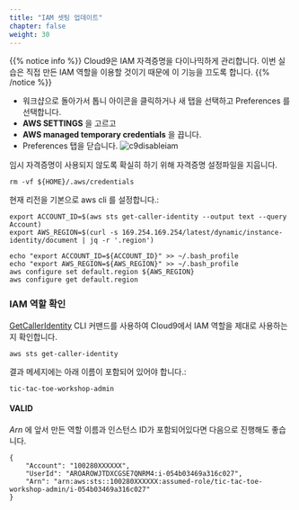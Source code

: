```yaml
---
title: "IAM 셋팅 업데이트"
chapter: false
weight: 30
---
```


{{% notice info %}}
Cloud9은 IAM 자격증명을 다이나믹하게 관리합니다. 이번 실습은 직접 만든 IAM 역할을 이용할 것이기 때문에 이 기능을 끄도록 합니다.
{{% /notice %}}

- 워크샵으로 돌아가서 톱니 아이콘을 클릭하거나 새 탭을 선택하고 Preferences 를 선택합니다.
- **AWS SETTINGS** 을 고르고
- **AWS managed temporary credentials** 을 끕니다.
- Preferences 탭을 닫습니다.
![c9disableiam](/images/c9disableiam.png)

임시 자격증명이 사용되지 않도록 확실히 하기 위해 자격증명 설정파일을 지웁니다.
```
rm -vf ${HOME}/.aws/credentials
```

현재 리전을 기본으로 aws cli 를 설정합니다.:
```
export ACCOUNT_ID=$(aws sts get-caller-identity --output text --query Account)
export AWS_REGION=$(curl -s 169.254.169.254/latest/dynamic/instance-identity/document | jq -r '.region')

echo "export ACCOUNT_ID=${ACCOUNT_ID}" >> ~/.bash_profile
echo "export AWS_REGION=${AWS_REGION}" >> ~/.bash_profile
aws configure set default.region ${AWS_REGION}
aws configure get default.region
```

### IAM 역할 확인

[GetCallerIdentity](https://docs.aws.amazon.com/cli/latest/reference/sts/get-caller-identity.html) CLI 커맨드를 사용하여 Cloud9에서 IAM 역할을 제대로 사용하는지 확인합니다.
```
aws sts get-caller-identity

```

<!--
First, get the IAM role name from the AWS CLI.
```bash
INSTANCE_PROFILE_NAME=`basename $(aws ec2 describe-instances --filters Name=tag:Name,Values=aws-cloud9-${C9_PROJECT}-${C9_PID} | jq -r '.Reservations[0].Instances[0].IamInstanceProfile.Arn' | awk -F "/" "{print $2}")`
aws iam get-instance-profile --instance-profile-name $INSTANCE_PROFILE_NAME --query "InstanceProfile.Roles[0].RoleName" --output text
```
-->

결과 메세지에는 아래 이름이 포함되어 있어야 합니다.:
```output
tic-tac-toe-workshop-admin
```

#### VALID

_Arn_ 에 앞서 만든 역할 이름과 인스턴스 ID가 포함되어있다면 다음으로 진행해도 좋습니다.

```output
{
    "Account": "100280XXXXXX", 
    "UserId": "AROAROWJTDXCGSE7QNRM4:i-054b03469a316c027", 
    "Arn": "arn:aws:sts::100280XXXXXX:assumed-role/tic-tac-toe-workshop-admin/i-054b03469a316c027"
}
```
